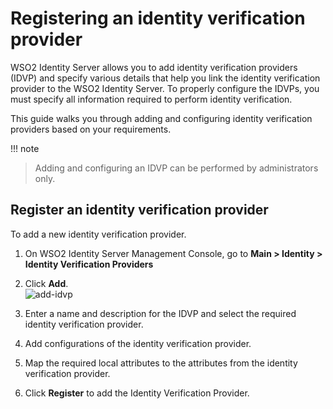 # Registering an identity verification provider

WSO2 Identity Server allows you to add identity verification providers (IDVP) and specify various details that help you link the identity verification provider to the WSO2 Identity Server. 
To properly configure the IDVPs, you must specify all information required to perform identity verification.

This guide walks you through adding and configuring identity verification providers based on your requirements.

!!! note
> Adding and configuring an IDVP can be performed by administrators only.

## Register an identity verification provider

To add a new identity verification provider.

1. On WSO2 Identity Server Management Console, go to **Main > Identity > Identity Verification Providers**

2. Click **Add**.  
   ![add-idvp](../assets/img/guides/add-idvp.png)

3. Enter a name and description for the IDVP and select the required identity verification provider.

4. Add configurations of the identity verification provider.

5. Map the required local attributes to the attributes from the identity verification provider. 

6. Click **Register** to add the Identity Verification Provider.

